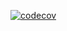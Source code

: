 [![codecov](https://codecov.io/gh/peterfox/laravel-codecov-demo/branch/master/graph/badge.svg?token=1KHHB40J0L)](https://codecov.io/gh/peterfox/laravel-codecov-demo)
